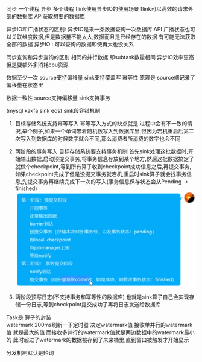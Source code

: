 同步 一个线程  异步  多个线程
flink使用异步IO的使用场景 
flink可以高效的请求外部的数据库 API获取想要的数据库

异步IO和广播状态的区别:
异步IO是来一条数据查询一次数据库 API
广播状态也可以关联维度数据,但是数据量不能太大,数据而且是已经存在的数据 有可能无法获取全部的数据
异步IO : 可以查询的数据即使再大也没关系 

同步查询和异步查询的区别
相同的并行数据 即subtask数量相同 异步IO效率更高 但是要额外多消耗cpu资源


数据至少一次
source支持偏移量 sink支持覆盖写 幂等性
原理是 source端记录了偏移量在状态里 

数据一致性 
source支持偏移量  sink支持事务


(mysql kakfa sink eos)
sink段容错机制
1. 目标存储系统支持幂等写入
幂等写入方式的缺点就是 过程中会有不一致的情况,举个例子,如果一个单词带着随机数写入到数据库里,但因为宕机重启后第二次写入到数据库的时候数字就会不同,那么消费者所消费的数字也会不同
2. 两阶段的事务写入 
目标存储系统要支持事务机制
首先sink处理这批数据时,开始输出数据,启动预提交事务,将事务信息存放到某个地方,然后这批数据搞定了就做个checkpoint,等到所有算子收到checkpoint成功信息之后,再提交事务,如果checkpoint完成了但是没提交事务就宕机,重启时sink算子就会找事务信息,先提交事务再继续完成下一次的写入(事务信息保存状态会从Pending -> finished)
![](images/2022-09-08-09-38-03.png)

3. 两阶段预写日志(不支持事务和幂等性的数据库)
也就是sink算子自己会实现存储一份日志,等到checkpoint提交成功了再将日志发送给数据库



Task是 算子的封装  
watermark 200ms刷新一下定时器 决定watermark值
接收单并行的watermark 值 就是最大的值
而接收多并行的watermark值就是两边数据中的watermark最小的
此时超过了watermark的数据被存到了未来桶里,直到窗口被触发才开始显示

分发机制默认是轮询